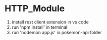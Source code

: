 # HTTP_Module
1. install rest client extension in vs code
2. run 'npm install' in terminal
3. run 'nodemon app.js' in pokemon-api folder
